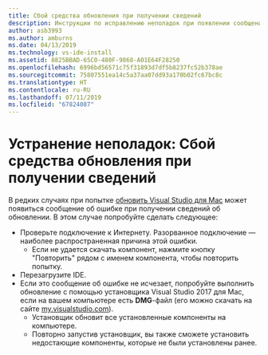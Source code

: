 ```yaml
---
title: Сбой средства обновления при получении сведений
description: Инструкции по исправлению неполадок при появлении сообщения об ошибке получения сведений об обновлении в Visual Studio 2017 для Mac
author: asb3993
ms.author: amburns
ms.date: 04/13/2019
ms.technology: vs-ide-install
ms.assetid: 8825BBAD-65C0-480F-9868-A01E64F28250
ms.openlocfilehash: 6996bd56571c75f31893d7df5b8237fc52b378ae
ms.sourcegitcommit: 75807551ea14c5a37aa07dd93a170b02fc67bc8c
ms.translationtype: HT
ms.contentlocale: ru-RU
ms.lasthandoff: 07/11/2019
ms.locfileid: "67824087"
---
```

# <a name="troubleshooting-updater-has-errors-retrieving-information"></a>Устранение неполадок: Сбой средства обновления при получении сведений

В редких случаях при попытке [обновить Visual Studio для Mac](update.md) может появиться сообщение об ошибке при получении сведений об обновлении. В этом случае попробуйте сделать следующее:

- Проверьте подключение к Интернету. Разорванное подключение — наиболее распространенная причина этой ошибки.
  - Если не удается скачать компонент, нажмите кнопку "Повторить" рядом с именем компонента, чтобы повторить попытку.
- Перезагрузите IDE.
- Если это сообщение об ошибке не исчезает, попробуйте выполнить обновление с помощью установщика Visual Studio 2017 для Mac, если на вашем компьютере есть **DMG**-файл (его можно скачать на сайте [my.visualstudio.com](https://my.visualstudio.com/Downloads?q=Visual%20Studio%20for%20Mac)).
  - Установщик обновит все установленные компоненты на компьютере.
  - Повторно запустив установщик, вы также сможете установить недостающие компоненты, которые не были установлены ранее.
